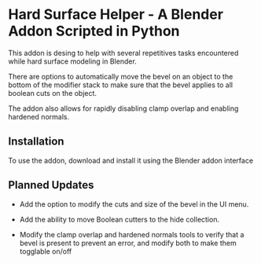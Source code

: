 # Hard Surface Helper - A Blender Addon Scripted in Python

This addon is desing to help with several repetitives tasks encountered while
hard surface modeling in Blender.

There are options to automatically move the bevel on an object to the bottom of
the modifier stack to make sure that the bevel applies to all boolean cuts on 
the object.

The addon also allows for rapidly disabling clamp overlap and enabling hardened
normals.

## Installation

To use the addon, download and install it using the Blender addon interface

## Planned Updates

- Add the option to modify the cuts and size of the bevel in the UI menu.

- Add the ability to move Boolean cutters to the hide collection.

- Modify the clamp overlap and hardened normals tools to verify that a bevel
  is present to prevent an error, and modify both to make them togglable on/off